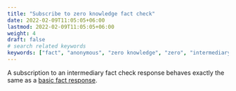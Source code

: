 ```yaml
---
title: "Subscribe to zero knowledge fact check"
date: 2022-02-09T11:05:05+06:00
lastmod: 2022-02-09T11:05:05+06:00
weight: 4
draft: false
# search related keywords
keywords: ["fact", "anonymous", "zero knowledge", "zero", "intermediary", "subscribe"]
---
```


A subscription to an intermediary fact check response behaves exactly the same as a [basic fact response](/facts/subscribe/).
